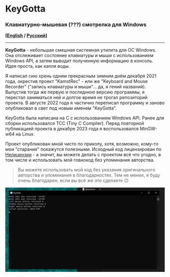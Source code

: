 # KeyGotta

### Клавиатурно-мышевая (???) смотрелка для Windows

<!-- Или же по-русски: вот же кому-то реально делать нех... -->

**[[English](README.md) / [Русский](README-RU.md)]**

---

**KeyGotta** - небольшая смешная системная утилита для ОС Windows. Она отслеживает состояние клавиатуры и мыши с использованием Windows API, а затем выводит полученную информацию в консоль. Идея проста, как капля воды.

Я написал сию хрень одним прекрасным зимним днём декабря 2021 года, окрестив проект "KamstRec" - или же "Keyboard and Mouse Recorder" ("запись клавиатуры и мыши"... да, я гений названий). Выпустив тогда же первую и последнюю версию программы, я перестал заниматься ней и долгое время не трогал репозиторий проекта. В августе 2022 года я частично переписал программу и заново опубликовал в свет под новым именем "KeyGotta".

KeyGotta была написана на C с использованием Windows API. Ранее для сборки использовался TCC (Tiny C Compiler). Перед повторной публикацией проекта в декабре 2023 года я воспользовался MinGW-w64 на Linux.

Проект опубликован мной чисто по приколу, хотя, возможно, кому-то мои "старания" покажутся полезными. Исходный код лицензирован по [Нелицензии](UNLICENSE.txt) - а значит, вы можете делать с проектом всё что угодно, в том числе и использовать мой говнокод без упоминания авторства.

> Вы можете использовать мой код без указания оригинального авторства и упоминания в благодарностях. Тем не менее, я буду очень благодарен, если вы всё же это сделаете 😉

<img src="KeyGotta.png" alt="KeyGotta под Windows 10" title="KeyGotta под Windows 10">